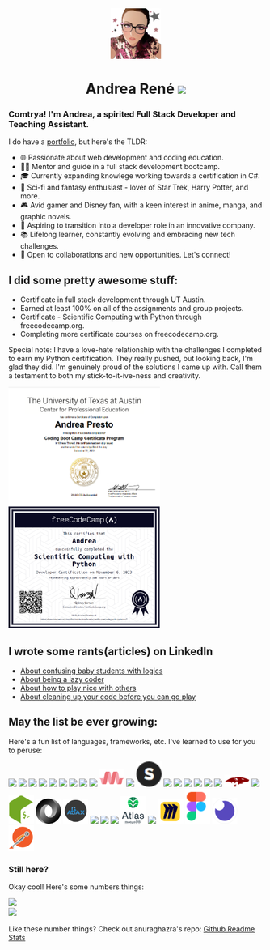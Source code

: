 <div align="center">
    <img src="./src/assets/avatarthumb.png" width="100"/>
    <h1>Andrea Ren&eacute;
    <a href="https://www.linkedin.com/in/andreapresto/"><img src="https://cdn.jsdelivr.net/gh/devicons/devicon/icons/linkedin/linkedin-original.svg" width="25" /></a></h1>
</div>

### Comtrya! I'm Andrea, a spirited Full Stack Developer and Teaching Assistant.

I do have a [portfolio](https://andrearene.github.io/AndreaRene/), but here's the TLDR:

- 🌐 Passionate about web development and coding education.
- 👩‍🏫 Mentor and guide in a full stack development bootcamp.
- 🎓 Currently expanding knowlege working towards a certification in C#.
- 🖖 Sci-fi and fantasy enthusiast - lover of Star Trek, Harry Potter, and more.
- 🎮 Avid gamer and Disney fan, with a keen interest in anime, manga, and graphic novels.
- 🌟 Aspiring to transition into a developer role in an innovative company.
- 📚 Lifelong learner, constantly evolving and embracing new tech challenges.
- 💼 Open to collaborations and new opportunities. Let's connect!

## I did some pretty awesome stuff:

- Certificate in full stack development through UT Austin.
- Earned at least 100% on all of the assignments and group projects.
- Certificate - Scientific Computing with Python through freecodecamp.org.
- Completing more certificate courses on freecodecamp.org. 

Special note: I have a love-hate relationship with the challenges I completed to earn my Python certification. They really pushed, but looking back, I'm glad they did. I'm genuinely proud of the solutions I came up with. Call them a testament to both my stick-to-it-ive-ness and creativity.

<div>
    <img src="src/assets/UTCert.png" width="300" />
    <img src="src/assets/pythoncert.png" width="300" />
</div>

## I wrote some rants(articles) on LinkedIn

- [About confusing baby students with logics](https://www.linkedin.com/pulse/teaching-conditional-statements-real-challengeits-what-andrea-presto/)
- [About being a lazy coder](https://www.linkedin.com/pulse/im-lazy-i-know-confessions-from-flexbox-nester-andrea-presto/)
- [About how to play nice with others](https://www.linkedin.com/pulse/i-dont-get-git-why-you-yelling-me-version-control-andrea-presto/)
- [About cleaning up your code before you  can go play](https://www.linkedin.com/pulse/dry-code-what-i-mean-clean-clear-concise-andrea-presto/)

## May the list be ever growing:

Here's a fun list of languages, frameworks, etc. I've learned to use for you to peruse:

<div>
    <img src="https://cdn.jsdelivr.net/gh/devicons/devicon/icons/html5/html5-plain-wordmark.svg" width="50"/>
    <img src="https://cdn.jsdelivr.net/gh/devicons/devicon/icons/javascript/javascript-plain.svg" width="50"/>
    <img src="https://cdn.jsdelivr.net/gh/devicons/devicon/icons/css3/css3-original.svg" width="50"/>    
    <img src="https://cdn.jsdelivr.net/gh/devicons/devicon/icons/python/python-original-wordmark.svg" width="50"/>
    <img src="https://cdn.jsdelivr.net/gh/devicons/devicon/icons/bootstrap/bootstrap-plain-wordmark.svg" width="50" />
    <img src="https://cdn.jsdelivr.net/gh/devicons/devicon/icons/tailwindcss/tailwindcss-plain.svg" width="50"/>
    <img src="https://cdn.jsdelivr.net/gh/devicons/devicon/icons/jquery/jquery-plain-wordmark.svg" width="50"/>
    <img src="https://cdn.jsdelivr.net/gh/devicons/devicon/icons/express/express-original.svg" width="50"/>
    <img src="https://cdn.jsdelivr.net/gh/devicons/devicon/icons/react/react-original-wordmark.svg" width="50"/>
    <img src="src/assets/materialize.png" width="50">
    <img src="https://cdn.jsdelivr.net/gh/devicons/devicon/icons/handlebars/handlebars-original-wordmark.svg" width="50"/>
    <img src ="src/assets/skeleton.png" height="50" />
    <img src="https://cdn.jsdelivr.net/gh/devicons/devicon/icons/git/git-plain-wordmark.svg" width="50"/>
    <img src="https://cdn.jsdelivr.net/gh/devicons/devicon/icons/nodejs/nodejs-original.svg" width="50"/>
    <img src="https://cdn.jsdelivr.net/gh/devicons/devicon/icons/mysql/mysql-plain-wordmark.svg" width="50"/>
    <img src="https://cdn.jsdelivr.net/gh/devicons/devicon/icons/sqlite/sqlite-original.svg" width="50"/>
    <img src="https://cdn.jsdelivr.net/gh/devicons/devicon/icons/sequelize/sequelize-original.svg" width="50"/>
    <img src="https://cdn.jsdelivr.net/gh/devicons/devicon/icons/mongodb/mongodb-original-wordmark.svg" width="50"/>
    <img src="src/assets/mongoose.png" width="50"/>
    <img src="https://cdn.jsdelivr.net/gh/devicons/devicon/icons/graphql/graphql-plain-wordmark.svg"width="50" />
    <img src="src/assets/bash.png" width="50"/>
    <img src="src/assets/json.gif" width="50" />
    <img src="src/assets/ajax.png/" width="50"/>
    <img src="https://cdn.jsdelivr.net/gh/devicons/devicon/icons/gitlab/gitlab-original-wordmark.svg" width="50"/>
    <img src="https://cdn.jsdelivr.net/gh/devicons/devicon/icons/github/github-original.svg" width="50"/>
    <img src="https://cdn.jsdelivr.net/gh/devicons/devicon/icons/heroku/heroku-plain-wordmark.svg" width="50"/>
    <img src="src/assets/atlas.png" width="50" />
    <img src="https://cdn.jsdelivr.net/gh/devicons/devicon/icons/vscode/vscode-original.svg" width="50"/>
    <img src="src/assets/miro.png" width="50" />
    <img src="src/assets/figma.png" width="50">
    <img src="src/assets/insomnia.png" width="50">
    <img src="src/assets/postman.png" width="50">    
</div>

### Still here?

Okay cool! Here's some numbers things:

<div>
        <img src="https://github-readme-stats.vercel.app/api?username=andrearene&hide=issues,contribs&theme=dracula" width="500" />
</div>
<div>
        <img src="https://github-readme-stats.vercel.app/api/top-langs/?username=andrearene&layout=compact&theme=dracula&hide=procfil" width="500" />
</div>

Like these number things? Check out anuraghazra's repo: [Github Readme Stats](https://github.com/anuraghazra/github-readme-stats)

